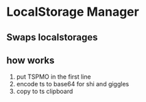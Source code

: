 # LocalStorage Manager
## Swaps localstorages


## how works
1. put TSPMO in the first line
2. encode ts to base64 for shi and giggles
3. copy to ts clipboard